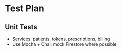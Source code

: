 # Test Plan

## Unit Tests
- Services: patients, tokens, prescriptions, billing
- Use Mocha + Chai; mock Firestore where possible

